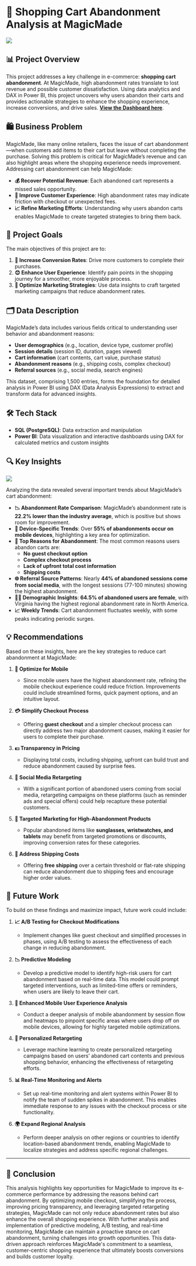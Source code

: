 # 🛒 Shopping Cart Abandonment Analysis at MagicMade
![](https://github.com/jimi121/POWER-BI-PROJECTS/blob/main/Cart%20Abandonment%20Analysis/Cart%20Abandonment%20Analysis.jpg)
## 📊 Project Overview
This project addresses a key challenge in e-commerce: **shopping cart abandonment**. At MagicMade, high abandonment rates translate to lost revenue and possible customer dissatisfaction. Using data analytics and DAX in Power BI, this project uncovers why users abandon their carts and provides actionable strategies to enhance the shopping experience, increase conversions, and drive sales. [**View the Dashboard here**](https://app.powerbi.com/view?r=eyJrIjoiYTIzODhiOGUtNzljMC00NDE3LTliNDUtYTJjN2ZiOWU5OGY0IiwidCI6IjYyMGJjNTRiLTE2Y2YtNDhjNy1iNWE3LTY0ZmFkNmI5OTdhZiJ9).

## 🛍️ Business Problem
MagicMade, like many online retailers, faces the issue of cart abandonment—when customers add items to their cart but leave without completing the purchase. Solving this problem is critical for MagicMade’s revenue and can also highlight areas where the shopping experience needs improvement. Addressing cart abandonment can help MagicMade:
- **💰 Recover Potential Revenue**: Each abandoned cart represents a missed sales opportunity.
- **🛒 Improve Customer Experience**: High abandonment rates may indicate friction with checkout or unexpected fees.
- **📈 Refine Marketing Efforts**: Understanding why users abandon carts enables MagicMade to create targeted strategies to bring them back.

## 🎯 Project Goals
The main objectives of this project are to:
1. **🔄 Increase Conversion Rates**: Drive more customers to complete their purchases.
2. **😊 Enhance User Experience**: Identify pain points in the shopping journey for a smoother, more enjoyable process.
3. **🎯 Optimize Marketing Strategies**: Use data insights to craft targeted marketing campaigns that reduce abandonment rates.

## 🗂️ Data Description
MagicMade’s data includes various fields critical to understanding user behavior and abandonment reasons:
- **User demographics** (e.g., location, device type, customer profile)
- **Session details** (session ID, duration, pages viewed)
- **Cart information** (cart contents, cart value, purchase status)
- **Abandonment reasons** (e.g., shipping costs, complex checkout)
- **Referral sources** (e.g., social media, search engines)

This dataset, comprising 1,500 entries, forms the foundation for detailed analysis in Power BI using DAX (Data Analysis Expressions) to extract and transform data for advanced insights.

## 🛠️ Tech Stack
- **SQL (PostgreSQL)**: Data extraction and manipulation
- **Power BI**: Data visualization and interactive dashboards using DAX for calculated metrics and custom insights

## 🔍 Key Insights

![](https://github.com/jimi121/POWER-BI-PROJECTS/blob/main/Cart%20Abandonment%20Analysis/Overview%20Page.PNG)  

Analyzing the data revealed several important trends about MagicMade’s cart abandonment:

- **📉 Abandonment Rate Comparison**: MagicMade’s abandonment rate is **22.2% lower than the industry average**, which is positive but shows room for improvement.
- **📱 Device-Specific Trends**: Over **55% of abandonments occur on mobile devices**, highlighting a key area for optimization.
- **🚫 Top Reasons for Abandonment**: The most common reasons users abandon carts are:
  - **No guest checkout option**
  - **Complex checkout process**
  - **Lack of upfront total cost information**
  - **Shipping costs**
- **🌐 Referral Source Patterns**: Nearly **44% of abandoned sessions come from social media**, with the longest sessions (77-100 minutes) showing the highest abandonment.
- **👩‍🦰 Demographic Insights**: **64.5% of abandoned users are female**, with Virginia having the highest regional abandonment rate in North America.
- **📈 Weekly Trends**: Cart abandonment fluctuates weekly, with some peaks indicating periodic surges.

## 💡 Recommendations
Based on these insights, here are the key strategies to reduce cart abandonment at MagicMade:

1. **📲 Optimize for Mobile**
   - Since mobile users have the highest abandonment rate, refining the mobile checkout experience could reduce friction. Improvements could include streamlined forms, quick payment options, and an intuitive layout.

2. **💳 Simplify Checkout Process**
   - Offering **guest checkout** and a simpler checkout process can directly address two major abandonment causes, making it easier for users to complete their purchase.

3. **💵 Transparency in Pricing**
   - Displaying total costs, including shipping, upfront can build trust and reduce abandonment caused by surprise fees.

4. **📢 Social Media Retargeting**
   - With a significant portion of abandoned users coming from social media, retargeting campaigns on these platforms (such as reminder ads and special offers) could help recapture these potential customers.

5. **🎁 Targeted Marketing for High-Abandonment Products**
   - Popular abandoned items like **sunglasses, wristwatches, and tablets** may benefit from targeted promotions or discounts, improving conversion rates for these categories.

6. **🚚 Address Shipping Costs**
   - Offering **free shipping** over a certain threshold or flat-rate shipping can reduce abandonment due to shipping fees and encourage higher order values.

## 🔮 Future Work
To build on these findings and maximize impact, future work could include:

1. **📈 A/B Testing for Checkout Modifications**
   - Implement changes like guest checkout and simplified processes in phases, using A/B testing to assess the effectiveness of each change in reducing abandonment.

2. **📉 Predictive Modeling**
   - Develop a predictive model to identify high-risk users for cart abandonment based on real-time data. This model could prompt targeted interventions, such as limited-time offers or reminders, when users are likely to leave their cart.

3. **📱 Enhanced Mobile User Experience Analysis**
   - Conduct a deeper analysis of mobile abandonment by session flow and heatmaps to pinpoint specific areas where users drop off on mobile devices, allowing for highly targeted mobile optimizations.

4. **🤖 Personalized Retargeting**
   - Leverage machine learning to create personalized retargeting campaigns based on users’ abandoned cart contents and previous shopping behavior, enhancing the effectiveness of retargeting efforts.

5. **📊 Real-Time Monitoring and Alerts**
   - Set up real-time monitoring and alert systems within Power BI to notify the team of sudden spikes in abandonment. This enables immediate response to any issues with the checkout process or site functionality.

6. **🌍 Expand Regional Analysis**
   - Perform deeper analysis on other regions or countries to identify location-based abandonment trends, enabling MagicMade to localize strategies and address specific regional challenges.

---

## 📌 Conclusion
This analysis highlights key opportunities for MagicMade to improve its e-commerce performance by addressing the reasons behind cart abandonment. By optimizing mobile checkout, simplifying the process, improving pricing transparency, and leveraging targeted retargeting strategies, MagicMade can not only reduce abandonment rates but also enhance the overall shopping experience. With further analysis and implementation of predictive modeling, A/B testing, and real-time monitoring, MagicMade can maintain a proactive stance on cart abandonment, turning challenges into growth opportunities. This data-driven approach reinforces MagicMade's commitment to a seamless, customer-centric shopping experience that ultimately boosts conversions and builds customer loyalty.

